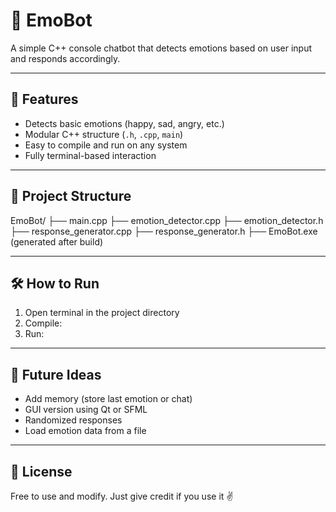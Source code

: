 # 🤖 EmoBot

A simple C++ console chatbot that detects emotions based on user input and responds accordingly.

---

## 🧠 Features

- Detects basic emotions (happy, sad, angry, etc.)
- Modular C++ structure (`.h`, `.cpp`, `main`)
- Easy to compile and run on any system
- Fully terminal-based interaction

---

## 📂 Project Structure
EmoBot/ ├── main.cpp ├── emotion_detector.cpp ├── emotion_detector.h ├── response_generator.cpp ├── response_generator.h ├── EmoBot.exe (generated after build)


---

## 🛠️ How to Run

1. Open terminal in the project directory  
2. Compile:
3. Run:

---

## 🚀 Future Ideas

- Add memory (store last emotion or chat)
- GUI version using Qt or SFML
- Randomized responses
- Load emotion data from a file

---

## 📄 License

Free to use and modify. Just give credit if you use it ✌️

